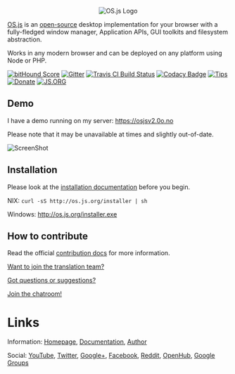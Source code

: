 <p align="center">
  <img alt="OS.js Logo" src="https://raw.githubusercontent.com/os-js/OS.js/master/doc/logo/logo-big.png" />
</p>

[OS.js](http://os.js.org/) is an [open-source](https://raw.githubusercontent.com/os-js/OS.js/master/LICENSE) desktop implementation for your browser with a fully-fledged window manager, Application APIs, GUI toolkits and filesystem abstraction.

Works in any modern browser and can be deployed on any platform using Node or PHP.

[![bitHound Score](https://www.bithound.io/github/os-js/OS.js/badges/score.svg)](https://www.bithound.io/github/os-js/OS.js)
[![Gitter](https://img.shields.io/gitter/room/nwjs/nw.js.svg)](https://gitter.im/os-js/OS.js?utm_source=badge&utm_medium=badge&utm_campaign=pr-badge)
[![Travis CI Build Status](https://travis-ci.org/os-js/OS.js.svg?branch=master)](https://travis-ci.org/os-js/OS.js)
[![Codacy Badge](https://api.codacy.com/project/badge/grade/61677f92d80d446ca37f7b6ab2fae032)](https://www.codacy.com/app/os-js/OS.js)
[![Tips](https://img.shields.io/gratipay/os-js.svg)](https://gratipay.com/os-js/)
[![Donate](https://img.shields.io/badge/paypal-donate-yellow.svg)](https://www.paypal.com/cgi-bin/webscr?cmd=_donations&business=andersevenrud%40gmail%2ecom&lc=NO&currency_code=USD&bn=PP%2dDonationsBF%3abtn_donate_SM%2egif%3aNonHosted)
[![JS.ORG](https://img.shields.io/badge/js.org-os-ffb400.svg?style=flat-square)](http://js.org)

## Demo

I have a demo running on my server: https://osjsv2.0o.no

Please note that it may be unavailable at times and slightly out-of-date.

![ScreenShot](https://raw.githubusercontent.com/os-js/OS.js/master/doc/screenshot.png)

## Installation

Please look at the [installation documentation](https://github.com/os-js/OS.js/blob/master/INSTALL.md) before you begin.

NIX: `curl -sS http://os.js.org/installer | sh`

Windows: http://os.js.org/installer.exe

## How to contribute

Read the official [contribution docs](https://github.com/os-js/OS.js/blob/master/CONTRIBUTING.md) for more information.

[Want to join the translation team?](https://github.com/os-js/OS.js/wiki/Join-the-translation-team)

[Got questions or suggestions?](https://github.com/os-js/OS.js/issues)

[Join the chatroom!](https://gitter.im/os-js/OS.js)

# Links

Information: [Homepage](http://os.js.org/), [Documentation](http://os.js.org/doc/), [Author](http://andersevenrud.github.io/)

Social: [YouTube](https://www.youtube.com/playlist?list=PLzC5Z5D-YLyEoYXWrxplUIek5uRyF92iG), [Twitter](https://twitter.com/andersevenrud), [Google+](https://plus.google.com/b/113399210633478618934/113399210633478618934), [Facebook](https://www.facebook.com/pages/OSjs/226644300734574), [Reddit](http://www.reddit.com/r/osjs), [OpenHub](https://www.openhub.net/p/OS_js), [Google Groups](https://groups.google.com/forum/#!forum/osjsplatform)

